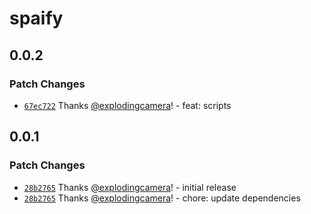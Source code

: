 # spaify

## 0.0.2

### Patch Changes

- [`67ec722`](https://github.com/explodingcamera/esm/commit/67ec722d0193008b3ff5487b5685a71d4b2e7999) Thanks [@explodingcamera](https://github.com/explodingcamera)! - feat: scripts

## 0.0.1

### Patch Changes

- [`28b2765`](https://github.com/explodingcamera/esm/commit/28b276523ad007ab9ae0402a7d5d5b7360f1d7ed) Thanks [@explodingcamera](https://github.com/explodingcamera)! - initial release
- [`28b2765`](https://github.com/explodingcamera/esm/commit/28b276523ad007ab9ae0402a7d5d5b7360f1d7ed) Thanks [@explodingcamera](https://github.com/explodingcamera)! - chore: update dependencies
